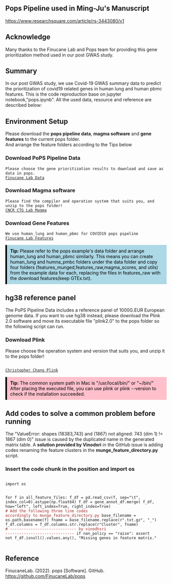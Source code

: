 ## Pops Pipeline used in Ming-Ju's Manuscript  
https://www.researchsquare.com/article/rs-3443080/v1

## Acknowledge
Many thanks to the Finucane Lab and Pops team for providing this gene prioritization method used in our post GWAS study.

## Summary
In our post GWAS study, we use Covid-19 GWAS summary data to predict the prioritization of covid19 related genes in human lung and human pbmc features. This is the code reproduction base on jupyter notebook,"pops.ipynb". All the used data, resource and reference are described below: <br>

## Environment Setup
Please download the **pops pipeline data**, **magma software** and **gene features** to the current pops folder.<br>
And arrange the feature folders according to the Tips below<br>

<h3>Download PoPS Pipeline Data</h3>
<pre><code>Please choose the gene prioritization results to download and save as data in pops.
<a href="https://www.finucanelab.org/data">Finucane Lab Data</a>
</code></pre>

<h3>Download Magma software</h3>
<pre><code>Please find the compiler and operation system that suits you, and unzip to the pops folder!
<a href="https://cncr.nl/research/magma/">CNCR CTG Lab Magma</a>
</code></pre>

<h3>Download Gene Features</h3>
<pre><code>We use human_lung and human_pbmc for COVID19 pops pipeline 
<a href="https://github.com/FinucaneLab/gene_features/tree/master/features">Finucane Lab Features</a>
</code></pre>

<div style="background-color: #ADD8E6; color: black; border-left: 5px solid black; padding: 10px;">
    <b>Tip:</b> Please refer to the pops example's data folder and arrange human_lung and human_pbmc similarly. This means you can create human_lung and humna_pmbc folders under the data folder and copy four folders (features_munged,features_raw,magma_scores, and utils) from the example data for each, replacing the files in features_raw with the download features(keep GTEx.txt). 
</div>

## hg38 reference panel
The PoPS Pipeline Data includes a reference panel of 1000G.EUR European genome data. If you want to use hg38 instead, please download the Plink 2.0 software and move its executable file "plink2.0" to the pops folder so the following script can run.
<h3>Download Plink</h3>
Please choose the operation system and version that suits you, and unzip it to the pops folder!
<pre><code>
<a href="https://www.cog-genomics.org/plink/2.0/">Christopher Chang Plink</a>
</code></pre>

<div style="background-color: pink; color: black; border-left: 5px solid black; padding: 10px;">
    <b>Tip:</b> The common system path in Mac is "/usr/local/bin/" or "~/bin/" After placing the executed file, you can use plink or plink --version to check if the installation succeeded.
</div>

## Add codes to solve a common problem before running 
The "ValueError: shapes (18383,743) and (1867) not aligned: 743 (dim 1) != 1867 (dim 0)" issue is caused by the duplicated name in the generated matrix table. A **solution provided by Vinodsri** in the GitHub issue is adding codes renaming the feature clusters in the **munge_feature_directory.py** script.

<h3>Insert the code chunk in the position and import os</h3>
<pre><code>
import os
    
for f in all_feature_files:
    f_df = pd.read_csv(f, sep="\t", index_col=0).astype(np.float64)
    f_df = gene_annot_df.merge(
        f_df, how="left", left_index=True, right_index=True)
    <span style="color: brown;"># Add the following three line codes accordingly to munge_feature_directory.py</span>
    base_filename = os.path.basename(f)
    fname = base_filename.replace(r".txt.gz", "_")
    f_df.columns = f_df.columns.str.replace(r"Cluster", fname)
    <span style="color: brown;"># -----------------------------  by vinodhsri  ------------------------------</span>
    if nan_policy == "raise":
        assert not f_df.isnull().values.any(), "Missing genes in feature matrix."
</code></pre>


## Reference
FinucaneLab. (2022). pops [Software]. GitHub. https://github.com/FinucaneLab/pops
